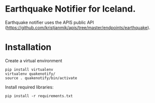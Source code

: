 # Earthquake Notifier for Iceland.
Earthquake notifier uses the APIS public API (https://github.com/kristjanmik/apis/tree/master/endpoints/earthquake).

# Installation
Create a virtual environment
``` 
pip install virtualenv
virtualenv quakenotify/
source . quakenotify/bin/activate
```
Install required libraries:
```
pip install -r requirements.txt
```

